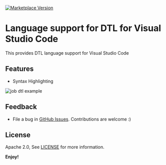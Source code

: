 [![Marketplace Version](http://vsmarketplacebadge.apphb.com/version/syncsort.dtl.svg "Current Release")](https://marketplace.visualstudio.com/items?itemName=syncsort.dtl)

# Language support for DTL for Visual Studio Code

This provides DTL language support for Visual Studio Code

## Features

- Syntax Highlighting

![ job dtl example ](https://raw.githubusercontent.com/nsotgui/vscode-dtl/master/images/job_dtl_example.png)

## Feedback
* File a bug in [GitHub Issues](https://github.com/nsotgui/vscode-dtl/issues). Contributions are welcome :)


## License
Apache 2.0, See [LICENSE](LICENSE) for more information.

**Enjoy!**
